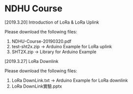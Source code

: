 # NDHU Course

[2019.3.20] Introduction of LoRa & LoRa Uplink

Please download the following files:
1. NDHU-Course-20190320.pdf
2. test-sht2x.zip -> Arduino Example for LoRa uplink
3. SHT2X.zip -> Library for Arduino Example


[2019.3.27] LoRa Downlink

Please download the following files:
1. LoRa DownLink.txt -> Arduino Example for LoRa downlink
2. LoRa DownLink實驗.pptx
